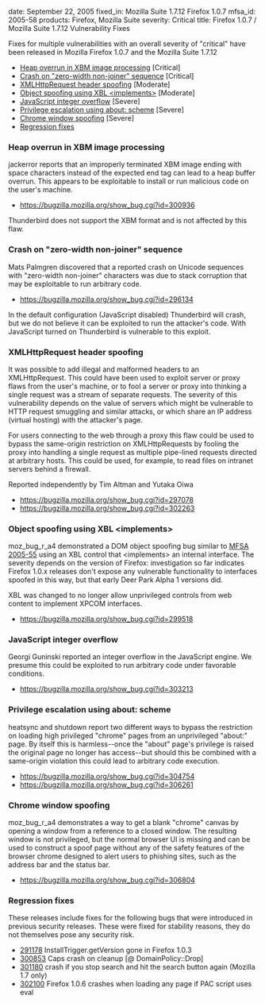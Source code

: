 date: September 22, 2005
fixed_in: Mozilla Suite 1.7.12
          Firefox 1.0.7
mfsa_id: 2005-58
products: Firefox, Mozilla Suite
severity: Critical
title: Firefox 1.0.7 / Mozilla Suite 1.7.12 Vulnerability Fixes

<p>Fixes for multiple vulnerabilities with an overall severity of "critical"
have been released in Mozilla Firefox 1.0.7 and the Mozilla Suite 1.7.12</p>

<ul>
  <li>
    <a href="#xbm">Heap overrun in XBM image processing</a>
    <span class="critical">[Critical]</span>
  </li>
  <li>
    <a href="#zero-width">Crash on "zero-width non-joiner" sequence</a>
    <span class="critical">[Critical]</span>
  </li>
  <li>
    <a href="#xmlhttp">XMLHttpRequest header spoofing</a>
    <span class="moderate">[Moderate]</span>
  </li>
  <li>
    <a href="#xblspoof">Object spoofing using XBL &lt;implements&gt;</a>
    <span class="moderate">[Moderate]</span>
  </li>
  <li>
    <a href="#js-int">JavaScript integer overflow</a>
    <span class="high">[Severe]</span>
  </li>
  <li>
    <a href="#about">Privilege escalation using about: scheme</a>
    <span class="high">[Severe]</span>
  </li>
  <li>
    <a href="#closedwin">Chrome window spoofing</a>
    <span class="high">[Severe]</span>
  </li>
  <li>
    <a href="#regressions">Regression fixes</a>
  </li>
</ul>

<h3 id="xbm">Heap overrun in XBM image processing</h3>

<p><span class="reporter">jackerror</span> reports that an 
improperly terminated XBM image ending with space characters 
instead of the expected end tag
can lead to a heap buffer overrun.
This appears to be exploitable to install or run
malicious code on the user's machine.</p>

<ul>
<li><a href="https://bugzilla.mozilla.org/show_bug.cgi?id=300936">
https://bugzilla.mozilla.org/show_bug.cgi?id=300936</a></li>
</ul>

<p>Thunderbird does not support the XBM format and is not affected
by this flaw.</p>

<h3 id="zero-width">Crash on "zero-width non-joiner" sequence</h3>

<p><span class="reporter">Mats Palmgren</span> discovered that a 
reported crash on Unicode sequences with "zero-width non-joiner" 
characters was due to stack corruption that may be exploitable 
to run arbitrary code.</p>

<ul>
<li><a href="https://bugzilla.mozilla.org/show_bug.cgi?id=296134">
https://bugzilla.mozilla.org/show_bug.cgi?id=296134</a></li>
</ul>

<p>In the default configuration (JavaScript disabled) Thunderbird
will crash, but we do not believe it can be exploited to run the
attacker's code. With JavaScript turned on Thunderbird is
vulnerable to this exploit.</p>

<h3 id="xmlhttp">XMLHttpRequest header spoofing</h3>

<p>It was possible to add illegal and malformed headers to
an XMLHttpRequest. This could have been used to exploit
server or proxy flaws from the user's machine, or to fool
a server or proxy into thinking a single request was
a stream of separate requests.
The severity of this vulnerability depends on the value of
servers which might be vulnerable to HTTP request smuggling and
similar attacks, or which share an IP address (virtual hosting)
with the attacker's page.</p>

<p>For users connecting to the web through a proxy this flaw
could be used to bypass the same-origin restriction on 
XMLHttpRequests by fooling the proxy into handling a single request
as multiple pipe-lined requests directed at arbitrary hosts.
This could be used, for example, to read files on intranet 
servers behind a firewall.</p>

<p>Reported independently by <span class="reporter">Tim Altman</span> and 
<span class="reporter">Yutaka Oiwa</span></p>

<ul>
<li><a href="https://bugzilla.mozilla.org/show_bug.cgi?id=297078">
https://bugzilla.mozilla.org/show_bug.cgi?id=297078</a></li>
<li><a href="https://bugzilla.mozilla.org/show_bug.cgi?id=302263">
https://bugzilla.mozilla.org/show_bug.cgi?id=302263</a></li>
</ul>

<h3 id="xblspoof">Object spoofing using XBL &lt;implements&gt;</h3>

<p><span class="reporter">moz_bug_r_a4</span> demonstrated a DOM 
object spoofing bug similar to
<a href="mfsa2005-55.html">MFSA 2005-55</a> using an XBL control
that &lt;implements&gt; an internal interface. The severity depends
on the version of Firefox: investigation so far indicates Firefox 1.0.x
releases don't expose any vulnerable functionality to interfaces
spoofed in this way, but that early Deer Park Alpha 1 versions did.</p>

<p>XBL was changed to no longer allow unprivileged controls from
web content to implement XPCOM interfaces.</p>

<ul>
<li><a href="https://bugzilla.mozilla.org/show_bug.cgi?id=299518">
https://bugzilla.mozilla.org/show_bug.cgi?id=299518</a></li>
</ul>

<h3 id="js-int">JavaScript integer overflow</h3>

<p><span class="reporter">Georgi Guninski</span> reported 
an integer overflow in the JavaScript engine. We presume 
this could be exploited to run arbitrary code under 
favorable conditions.</p>

<ul>
<li><a href="https://bugzilla.mozilla.org/show_bug.cgi?id=303213">
https://bugzilla.mozilla.org/show_bug.cgi?id=303213</a></li>
</ul>

<h3 id="about">Privilege escalation using about: scheme</h3>

<p><span class="reporter">heatsync</span> and 
<span class="reporter">shutdown</span> report two different ways
to bypass the restriction on loading high privileged "chrome"
pages from an unprivileged "about:" page. By itself this is
harmless--once the "about" page's privilege is raised the original
page no longer has access--but should this be combined with
a same-origin violation this could lead to arbitrary code
execution.</p>

<ul>
<li><a href="https://bugzilla.mozilla.org/show_bug.cgi?id=304754">
https://bugzilla.mozilla.org/show_bug.cgi?id=304754</a></li>
<li><a href="https://bugzilla.mozilla.org/show_bug.cgi?id=306261">
https://bugzilla.mozilla.org/show_bug.cgi?id=306261</a></li>
</ul>

<h3 id="closedwin">Chrome window spoofing</h3>

<p><span class="reporter">moz_bug_r_a4</span> demonstrates a way 
to get a blank "chrome" canvas by opening a window from a reference 
to a closed window. The resulting window is not privileged, but 
the normal browser UI is missing and can be used to construct a spoof 
page without any of the safety features of the browser chrome designed 
to alert users to phishing sites, such as the address bar and the 
status bar.</p>

<ul>
<li><a href="https://bugzilla.mozilla.org/show_bug.cgi?id=306804">
https://bugzilla.mozilla.org/show_bug.cgi?id=306804</a></li>
</ul>

<h3 id="regressions">Regression fixes</h3>

<p>These releases include fixes for the following bugs that were
introduced in previous security releases. These were fixed for
stability reasons, they do not themselves pose any security risk.</p>

<ul>
<li><a href="https://bugzilla.mozilla.org/show_bug.cgi?id=291178">291178</a>
InstallTrigger.getVersion gone in Firefox 1.0.3</li>

<li><a href="https://bugzilla.mozilla.org/show_bug.cgi?id=300853">300853</a>
Caps crash on cleanup [@ DomainPolicy::Drop]</li>

<li><a href="https://bugzilla.mozilla.org/show_bug.cgi?id=301180">301180</a>
crash if you stop search and hit the search button again (Mozilla 1.7 only)</li>

<li><a href="https://bugzilla.mozilla.org/show_bug.cgi?id=302100">302100</a>
Firefox 1.0.6 crashes when loading any page if PAC script uses eval</li>
</ul>



